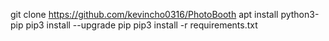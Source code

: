  git clone https://github.com/kevincho0316/PhotoBooth
 apt install python3-pip
 pip3 install --upgrade pip
 pip3 install -r requirements.txt


